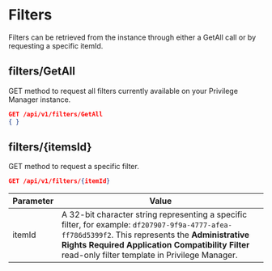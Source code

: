[title]: # (Filters)
[tags]: # (api)
[priority]: # (2)
# Filters

Filters can be retrieved from the instance through either a GetAll call or by requesting a specific itemId.

## filters/GetAll

GET method to request all filters currently available on your Privilege Manager instance.

```json
GET /api/v1/filters/GetAll
{ }
```

## filters/{itemsId}

GET method to request a specific filter.

```json
GET /api/v1/filters/{itemId}
```

| Parameter | Value |
| ----- | ----- |
| itemId | A 32-bit character string representing a specific filter, for example: `df207907-9f9a-4777-afea-ff786d5399f2`. This represents the __Administrative Rights Required Application Compatibility Filter​__ read-only filter template in Privilege Manager. |
